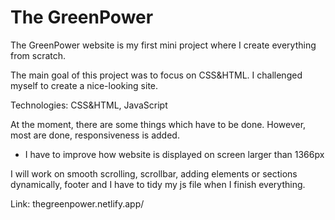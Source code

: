 # The GreenPower

The GreenPower website is my first mini project where I create everything from scratch.

The main goal of this project was to focus on CSS&HTML. I challenged myself to create a nice-looking site.

Technologies: CSS&HTML, JavaScript

At the moment, there are some things which have to be done. However, most are done, responsiveness is added.

- I have to improve how website is displayed on screen larger than 1366px

I will work on smooth scrolling, scrollbar, adding elements or sections dynamically, footer and I have to tidy my js file when I finish everything.

Link: thegreenpower.netlify.app/
